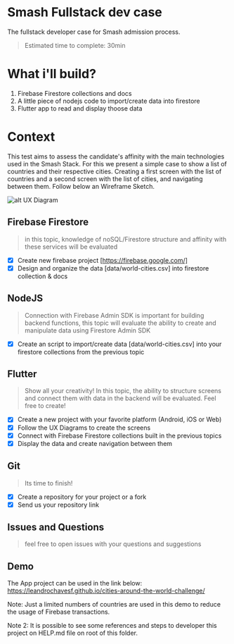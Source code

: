 # Smash Fullstack dev case
The fullstack developer case for Smash admission process. 

> Estimated time to complete: 30min

# What i'll build?

 1. Firebase Firestore collections and docs
 2. A little piece of nodejs code to import/create data into firestore
 3. Flutter app to read and display thoose data

# Context

This test aims to assess the candidate's affinity with the main technologies used in the Smash Stack. For this we present a simple case to show a list of countries and their respective cities. Creating a first screen with the list of countries and a second screen with the list of cities, and navigating between them. Follow below an Wireframe Sketch.

![alt UX Diagram](https://github.com/smash-gift/fullstack-dev-test/raw/main/UX_Diagram.jpg?raw=true)

## Firebase Firestore

> in this topic, knowledge of noSQL/Firestore structure and affinity with these services will be evaluated

 - [x] Create new firebase project [https://firebase.google.com/]
 - [x] Design and organize the data [data/world-cities.csv] into firestore collection & docs

## NodeJS

> Connection with Firebase Admin SDK is important for building backend functions, this topic will evaluate the ability to create and manipulate data using Firestore Admin SDK

 - [x] Create an script to import/create data [data/world-cities.csv] into your firestore collections from the previous topic
 
## Flutter

> Show all your creativity! In this topic, the ability to structure screens and connect them with data in the backend will be evaluated. Feel free to create!

 - [x] Create a new project with your favorite platform (Android, iOS or Web)
 - [x] Follow the UX Diagrams to create the screens
 - [x] Connect with Firebase Firestore collections built in the previous topics
 - [x] Display the data and create navigation between them
  
## Git

> Its time to finish!

 - [x] Create a repository for your project or a fork
 - [x] Send us your repository link

## Issues and Questions

> feel free to open issues with your questions and suggestions

## Demo
The App project can be used in the link below:
https://leandrochavesf.github.io/cities-around-the-world-challenge/

Note: Just a limited numbers of countries are used in this demo to reduce the usage of Firebase transactions.

Note 2: It is possible to see some references and steps to developer this project on HELP.md file on root of this folder.